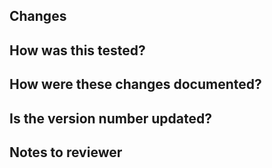 ## Changes

<!-- Describe your change(s) to reviewers -->

## How was this tested?

<!-- Describe how you tested the changes -->

## How were these changes documented?

<!-- Was the README or other file updated -->

## Is the version number updated?

<!-- Was main.py updated to show the current version -->

## Notes to reviewer

<!-- Additional info that's relevant to these changes -->
